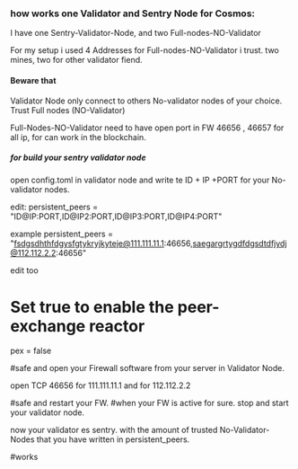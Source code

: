 ### how works one Validator and Sentry Node for Cosmos:

I have one Sentry-Validator-Node, and two Full-nodes-NO-Validator

For my setup i used 4 Addresses for Full-nodes-NO-Validator i trust. two mines, two for other validator fiend.

#### Beware that 

Validator Node only connect to others No-validator nodes of your choice. Trust Full nodes (NO-Validator)

Full-Nodes-NO-Validator need to have open port in FW 46656 , 46657 for all ip, for can work in the blockchain.




##### for build your sentry validator node


open config.toml in validator node and write te ID + IP +PORT for your No-validator nodes.

edit:
persistent_peers = "ID@IP:PORT,ID@IP2:PORT,ID@IP3:PORT,ID@IP4:PORT" 

example 
persistent_peers = "fsdgsdhthfdgysfgtykryjkyteje@111.111.11.1:46656,saegargrtygdfdgsdtdfjydj@112.112.2.2:46656" 

edit too

# Set true to enable the peer-exchange reactor
pex = false

#safe and open your  Firewall software from your server in Validator Node.

open TCP 46656 for 111.111.11.1 and for 112.112.2.2

#safe and restart your FW.
 #when your FW is active for sure. 
stop and start your validator node.

now your validator es sentry. with the amount of trusted No-Validator-Nodes that you have written in persistent_peers.

#works
